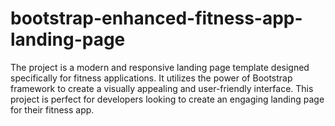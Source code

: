 # bootstrap-enhanced-fitness-app-landing-page
The project is a modern and responsive landing page template designed specifically for fitness applications. It utilizes the power of Bootstrap framework to create a visually appealing and user-friendly interface. This project is perfect for developers looking to create an engaging landing page for their fitness app.
